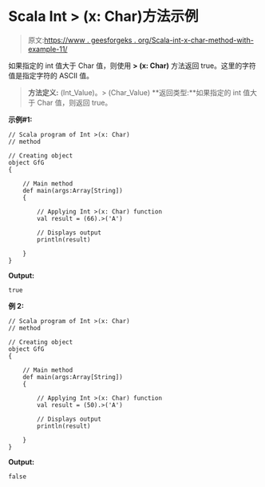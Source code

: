 # Scala Int > (x: Char)方法示例

> 原文:[https://www . geesforgeks . org/Scala-int-x-char-method-with-example-11/](https://www.geeksforgeeks.org/scala-int-x-char-method-with-example-11/)

如果指定的 int 值大于 Char 值，则使用 **> (x: Char)** 方法返回 true。这里的字符值是指定字符的 ASCII 值。

> **方法定义:** (Int_Value)。> (Char_Value)
> **返回类型:**如果指定的 int 值大于 Char 值，则返回 true。

**示例#1:**

```
// Scala program of Int >(x: Char)
// method

// Creating object
object GfG
{ 

    // Main method
    def main(args:Array[String])
    {

        // Applying Int >(x: Char) function
        val result = (66).>('A')

        // Displays output
        println(result)

    }
} 
```

**Output:**

```
true

```

**例 2:**

```
// Scala program of Int >(x: Char)
// method

// Creating object
object GfG
{ 

    // Main method
    def main(args:Array[String])
    {

        // Applying Int >(x: Char) function
        val result = (50).>('A')

        // Displays output
        println(result)

    }
} 
```

**Output:**

```
false

```